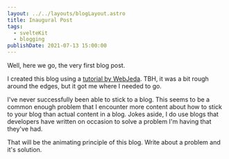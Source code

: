 ```yaml
---
layout: ../../layouts/blogLayout.astro
title: Inaugural Post
tags:
  - svelteKit
  - blogging
publishDate: 2021-07-13 15:00:00
---
```


Well, here we go, the very first blog post.

I created this blog using a [tutorial by WebJeda](https://www.youtube.com/watch?v=sKKgT0SEioI&list=PLm_Qt4aKpfKgonq1zwaCS6kOD-nbOKx7V). TBH, it was a bit rough around the edges, but it got me where I needed to go.

I've never successfully been able to stick to a blog. This seems to be a common enough problem that I encounter more content about how to stick to your blog than actual content in a blog. Jokes aside, I do use blogs that developers have written on occasion to solve a problem I'm having that they've had.

That will be the animating principle of this blog. Write about a problem and it's solution.
